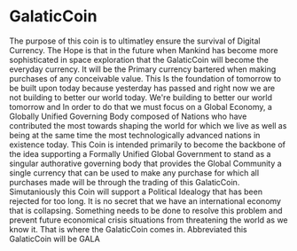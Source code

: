 # GalaticCoin
The purpose of this coin is to ultimatley ensure the survival of Digital Currency. The Hope is that in the future when Mankind has become more sophisticated in space exploration that the GalaticCoin will become the everyday currency. It will be the Primary currency bartered when making purchases of any conceivable value. This Is the foundation of tomorrow to be built upon today because yesterday has passed and right now we are not building to better our world today. We're building to better our world tomorrow and In order to do that we must focus on a Global Economy, a Globally Unified Governing Body composed of Nations who have contributed the most towards shaping the world for which we live as well as being at the same time the most technologically advanced nations in existence today.  This Coin is intended primarily to become the backbone of the idea supporting a Formally Unified Global Government to stand as a singular authorative governing body that provides the Global Community a single currency that can be used to make any purchase for which all purchases made will be through the trading of this GalaticCoin. Simutaniously this Coin will support a Political Idealogy that has been rejected for too long. It is no secret that we have an international economy that is collapsing. Something needs to be done to resolve this problem and prevent future economical crisis situations from threatening the world as we know it. That is where the GalaticCoin comes in. Abbreviated this GalaticCoin will be GALA
